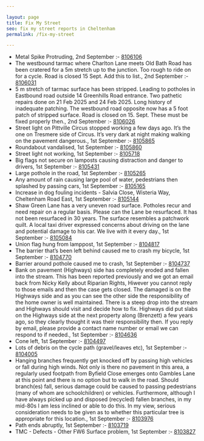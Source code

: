 ```yaml
---

layout: page
title: Fix My Street
seo: fix my street reports in Cheltenham
permalink: /fix-my-street

---
```


<!-- fix_marker starts -->

- Metal Spike Protruding, 2nd September :- [8106106](https://www.fixmystreet.com/report/8106106)
- The westbound tarmac where Charlton Lane meets Old Bath Road has been cratered for a 5m stretch up to the junction. Too rough to ride on for a cycle. Road is closed 15 Sept. Add this to list., 2nd September :- [8106031](https://www.fixmystreet.com/report/8106031)
- 5 m stretch of tarmac surface has been stripped. Leading to potholes in Eastbound road outside 14 Greenhills Road entrance. Two pathetic repairs done on 21 Feb 2025 and 24 Feb 2025. Long history of inadequate patching. The westbound road opposite now has a 5 foot patch of stripped surface. Road is closed on 15. Sept. These must be fixed properly then., 2nd September :- [8106026](https://www.fixmystreet.com/report/8106026)
- Street light on Pittville Circus stopped working a few days ago. It’s the one on Tresmere side of Circus. It’s very dark at night making walking on the pavement dangerous., 1st September :- [8105865](https://www.fixmystreet.com/report/8105865)
- Roundabout vandalised, 1st September :- [8105860](https://www.fixmystreet.com/report/8105860)
- Street light not working, 1st September :- [8105718](https://www.fixmystreet.com/report/8105718)
- Big flags not secure on lamposts causing distraction and danger to drivers, 1st September :- [8105431](https://www.fixmystreet.com/report/8105431)
- Large pothole in the road, 1st September :- [8105265](https://www.fixmystreet.com/report/8105265)
- Any amount of rain causing large pool of water, pedestrians then splashed by passing cars, 1st September :- [8105165](https://www.fixmystreet.com/report/8105165)
- Increase in dog fouling incidents - Salvia Close, Wisteria Way, Cheltenham Road East, 1st September :- [8105144](https://www.fixmystreet.com/report/8105144)
- Shaw Green Lane has a very uneven road surface. Potholes recur and need repair on a regular basis. Please can the Lane be resurfaced. It has not been resurfaced in 30 years. The surface resembles a patchwork quilt. A local taxi driver expressed concerns about driving on the lane and potential damage to his car. We live with it every day., 1st September :- [8105084](https://www.fixmystreet.com/report/8105084)
- Union flag hung from lamppost, 1st September :- [8104817](https://www.fixmystreet.com/report/8104817)
- The barrier that’s been left behind caused me to crash my bicycle, 1st September :- [8104770](https://www.fixmystreet.com/report/8104770)
- Barrier around pothole caused me to crash, 1st September :- [8104737](https://www.fixmystreet.com/report/8104737)
- Bank on pavement (Highways) side has completely eroded and fallen into the stream. This has been reported previously and we got an email back from Nicky Kelly about Riparian Rights, Hiwever you cannot reply to those emails and then the case gets closed. The damaged is on the Highways side and as you can see the other side the responsibility of the home owner is well maintained. There is a steep drop into the stream and Highways should visit and decide how to fix. Highways did put slabs on the Highways side at the next property along (Brenzett) a few years ago, so they clearly thought it was their responsibility then. If you reply by email, please provide a contact name number or email we can respond to if needed., 1st September :- [8104636](https://www.fixmystreet.com/report/8104636)
- Cone left, 1st September :- [8104497](https://www.fixmystreet.com/report/8104497)
- Lots of debris on the cycle path (gravel/leaves etc), 1st September :- [8104005](https://www.fixmystreet.com/report/8104005)
- Hanging branches frequently get knocked off by passing high vehicles or fall during high winds. Not only is there no pavement in this area, a regularly used footpath from Byfield Close emerges onto Gambles Lane at this point and there is no option but to walk in the road. Should branch(es) fall, serious damage could be caused to passing pedestrians (many of whom are schoolchildren) or vehicles. Furthermore, although I have always picked up and disposed (recycled) fallen branches, in my mid-80s I am less inclined or able to do this. In my view, serious consideration needs to be given as to whether this particular tree is appropriate for this location., 1st September :- [8103976](https://www.fixmystreet.com/report/8103976)
- Path ends abruptly, 1st September :- [8103719](https://www.fixmystreet.com/report/8103719)
- TMC - Defects - Other FW6  Surface problem, 1st September :- [8103827](https://www.fixmystreet.com/report/8103827)

<!-- fix_marker ends -->